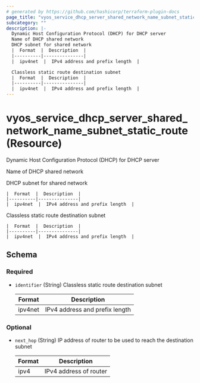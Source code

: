 ```yaml
---
# generated by https://github.com/hashicorp/terraform-plugin-docs
page_title: "vyos_service_dhcp_server_shared_network_name_subnet_static_route Resource - vyos"
subcategory: ""
description: |-
  Dynamic Host Configuration Protocol (DHCP) for DHCP server
  Name of DHCP shared network
  DHCP subnet for shared network
  |  Format  |  Description  |
  |----------|---------------|
  |  ipv4net  |  IPv4 address and prefix length  |

  Classless static route destination subnet
  |  Format  |  Description  |
  |----------|---------------|
  |  ipv4net  |  IPv4 address and prefix length  |
---
```


# vyos_service_dhcp_server_shared_network_name_subnet_static_route (Resource)

Dynamic Host Configuration Protocol (DHCP) for DHCP server

Name of DHCP shared network

DHCP subnet for shared network

    |  Format  |  Description  |
    |----------|---------------|
    |  ipv4net  |  IPv4 address and prefix length  |

Classless static route destination subnet

    |  Format  |  Description  |
    |----------|---------------|
    |  ipv4net  |  IPv4 address and prefix length  |



<!-- schema generated by tfplugindocs -->
## Schema

### Required

- `identifier` (String) Classless static route destination subnet

    |  Format  |  Description  |
    |----------|---------------|
    |  ipv4net  |  IPv4 address and prefix length  |

### Optional

- `next_hop` (String) IP address of router to be used to reach the destination subnet

    |  Format  |  Description  |
    |----------|---------------|
    |  ipv4  |  IPv4 address of router  |
